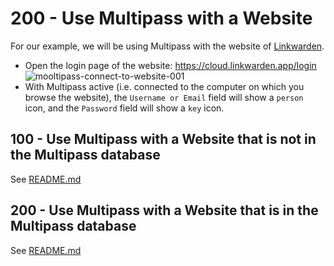 # 200 - Use Multipass with a Website

For our example, we will be using Multipass with the website of [Linkwarden](cloud.linkwarden.app/login).

- Open the login page of the website: https://cloud.linkwarden.app/login
  ![mooltipass-connect-to-website-001](https://github.com/user-attachments/assets/1f702f5a-22a9-4f7e-b936-f460bea4715f)
- With Multipass active (i.e. connected to the computer on which you browse the website), the ```Username or Email``` field will show a ```person``` icon, and the ```Password``` field will show a ```key``` icon.

## 100 - Use Multipass with a Website that is not in the Multipass database

See [README.md](./100/README.md)

## 200 - Use Multipass with a Website that is in the Multipass database

See [README.md](./200/README.md)
